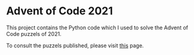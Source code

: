 # Advent of Code 2021

This project contains the Python code which I used to solve the Advent of Code puzzels of 2021.

To consult the puzzels published, please visit [this](https://adventofcode.com/2021/) page.
